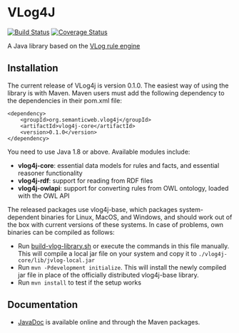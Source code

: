 VLog4J
======
[![Build Status](https://travis-ci.org/mkroetzsch/vlog4j.png?branch=master)](https://travis-ci.org/mkroetzsch/vlog4j)
[![Coverage Status](https://coveralls.io/repos/github/mkroetzsch/vlog4j/badge.svg?branch=master)](https://coveralls.io/github/mkroetzsch/vlog4j?branch=master)

A Java library based on the [VLog rule engine](https://github.com/karmaresearch/vlog)

Installation
------------

The current release of VLog4j is version 0.1.0. The easiest way of using the library is with Maven. Maven users must add the following dependency to the dependencies in their pom.xml file:

```
<dependency>
	<groupId>org.semanticweb.vlog4j</groupId>
	<artifactId>vlog4j-core</artifactId>
	<version>0.1.0</version>
</dependency>
```

You need to use Java 1.8 or above. Available modules include:

* **vlog4j-core**: essential data models for rules and facts, and essential reasoner functionality
* **vlog4j-rdf**: support for reading from RDF files
* **vlog4j-owlapi**: support for converting rules from OWL ontology, loaded with the OWL API

The released packages use vlog4j-base, which packages system-dependent binaries for Linux, MacOS, and Windows, and should work out of the box with current versions of these systems. In case of problems, own binaries can be compiled as follows:

* Run [build-vlog-library.sh](https://github.com/mkroetzsch/vlog4j/blob/master/build-vlog-library.sh) or execute the commands in this file manually. This will compile a local jar file on your system and copy it to ```./vlog4j-core/lib/jvlog-local.jar```
* Run ```mvn -Pdevelopment initialize```. This will install the newly compiled jar file in place of the officially distributed vlog4j-base library.
* Run ```mvn install``` to test if the setup works

Documentation
-------------

* [JavaDoc](https://mkroetzsch.github.io/vlog4j/) is available online and through the Maven packages.
